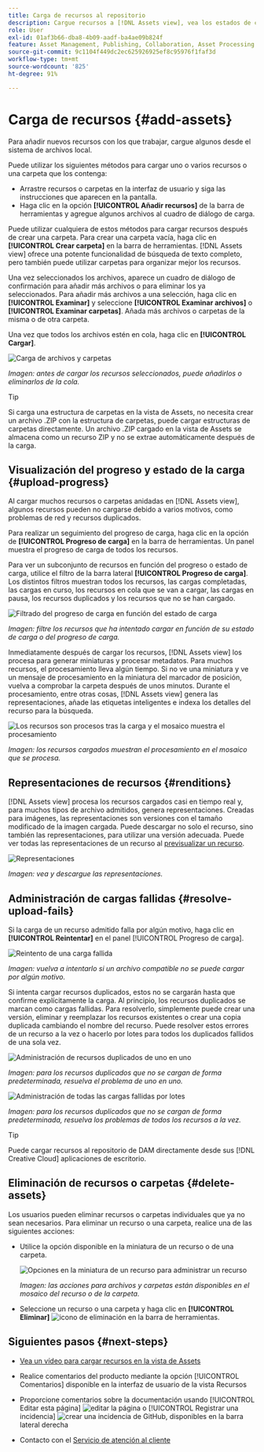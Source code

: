 ```yaml
---
title: Carga de recursos al repositorio
description: Cargue recursos a [!DNL Assets view], vea los estados de carga y resuelva problemas de carga.
role: User
exl-id: 01af3b66-dba8-4b09-aadf-ba4ae09b824f
feature: Asset Management, Publishing, Collaboration, Asset Processing
source-git-commit: 9c1104f449dc2ec625926925ef8c95976f1faf3d
workflow-type: tm+mt
source-wordcount: '825'
ht-degree: 91%

---
```


# Carga de recursos {#add-assets}

Para añadir nuevos recursos con los que trabajar, cargue algunos desde el sistema de archivos local. <!-- TBD: Many of the [common file formats are supported](/help/assets/supported-file-formats-assets-view.md). -->

Puede utilizar los siguientes métodos para cargar uno o varios recursos o una carpeta que los contenga:

* Arrastre recursos o carpetas en la interfaz de usuario y siga las instrucciones que aparecen en la pantalla.
* Haga clic en la opción **[!UICONTROL Añadir recursos]** de la barra de herramientas y agregue algunos archivos al cuadro de diálogo de carga.

<!-- TBD: Update this GIF
![Asset and nested folder upload demo](assets/do-not-localize/upload-assets.gif) -->

Puede utilizar cualquiera de estos métodos para cargar recursos después de crear una carpeta. Para crear una carpeta vacía, haga clic en **[!UICONTROL Crear carpeta]** en la barra de herramientas. [!DNL Assets view] ofrece una potente funcionalidad de búsqueda de texto completo, pero también puede utilizar carpetas para organizar mejor los recursos.

Una vez seleccionados los archivos, aparece un cuadro de diálogo de confirmación para añadir más archivos o para eliminar los ya seleccionados. Para añadir más archivos a una selección, haga clic en **[!UICONTROL Examinar]** y seleccione **[!UICONTROL Examinar archivos]** o **[!UICONTROL Examinar carpetas]**. Añada más archivos o carpetas de la misma o de otra carpeta.

Una vez que todos los archivos estén en cola, haga clic en **[!UICONTROL Cargar]**.

![Carga de archivos y carpetas](assets/upload-browse-files-folders.png)

*Imagen: antes de cargar los recursos seleccionados, puede añadirlos o eliminarlos de la cola.*

>[!TIP]
>
>Si carga una estructura de carpetas en la vista de Assets, no necesita crear un archivo .ZIP con la estructura de carpetas, puede cargar estructuras de carpetas directamente. Un archivo .ZIP cargado en la vista de Assets se almacena como un recurso ZIP y no se extrae automáticamente después de la carga.

## Visualización del progreso y estado de la carga {#upload-progress}

Al cargar muchos recursos o carpetas anidadas en [!DNL Assets view], algunos recursos pueden no cargarse debido a varios motivos, como problemas de red y recursos duplicados.

Para realizar un seguimiento del progreso de carga, haga clic en la opción de **[!UICONTROL Progreso de carga]** en la barra de herramientas. Un panel muestra el progreso de carga de todos los recursos.

Para ver un subconjunto de recursos en función del progreso o estado de carga, utilice el filtro de la barra lateral **[!UICONTROL Progreso de carga]**. Los distintos filtros muestran todos los recursos, las cargas completadas, las cargas en curso, los recursos en cola que se van a cargar, las cargas en pausa, los recursos duplicados y los recursos que no se han cargado.

![Filtrado del progreso de carga en función del estado de carga](assets/filter-upload-progress.png)

*Imagen: filtre los recursos que ha intentado cargar en función de su estado de carga o del progreso de carga.*

Inmediatamente después de cargar los recursos, [!DNL Assets view] los procesa para generar miniaturas y procesar metadatos. Para muchos recursos, el procesamiento lleva algún tiempo. Si no ve una miniatura y ve un mensaje de procesamiento en la miniatura del marcador de posición, vuelva a comprobar la carpeta después de unos minutos. Durante el procesamiento, entre otras cosas, [!DNL Assets view] genera las representaciones, añade las etiquetas inteligentes e indexa los detalles del recurso para la búsqueda.

![Los recursos son procesos tras la carga y el mosaico muestra el procesamiento](assets/upload-processing.png)

*Imagen: los recursos cargados muestran el procesamiento en el mosaico que se procesa.*

## Representaciones de recursos {#renditions}

[!DNL Assets view] procesa los recursos cargados casi en tiempo real y, para muchos tipos de archivo admitidos, genera representaciones. Creadas para imágenes, las representaciones son versiones con el tamaño modificado de la imagen cargada. Puede descargar no solo el recurso, sino también las representaciones, para utilizar una versión adecuada. Puede ver todas las representaciones de un recurso al [previsualizar un recurso](/help/assets/navigate-assets-view.md#preview-assets).

![Representaciones](assets/renditions-view-download.png)

*Imagen: vea y descargue las representaciones.*

## Administración de cargas fallidas {#resolve-upload-fails}

Si la carga de un recurso admitido falla por algún motivo, haga clic en **[!UICONTROL Reintentar]** en el panel [!UICONTROL Progreso de carga].

![Reintento de una carga fallida](assets/upload-retry.png)

*Imagen: vuelva a intentarlo si un archivo compatible no se puede cargar por algún motivo.*

Si intenta cargar recursos duplicados, estos no se cargarán hasta que confirme explícitamente la carga. Al principio, los recursos duplicados se marcan como cargas fallidas. Para resolverlo, simplemente puede crear una versión, eliminar y reemplazar los recursos existentes o crear una copia duplicada cambiando el nombre del recurso. Puede resolver estos errores de un recurso a la vez o hacerlo por lotes para todos los duplicados fallidos de una sola vez.

![Administración de recursos duplicados de uno en uno](assets/uploads-manage-duplicates.png)

*Imagen: para los recursos duplicados que no se cargan de forma predeterminada, resuelva el problema de uno en uno.*

![Administración de todas las cargas fallidas por lotes](assets/upload-progress-manage-failed-uploads.png)

*Imagen: para los recursos duplicados que no se cargan de forma predeterminada, resuelva los problemas de todos los recursos a la vez.*

>[!TIP]
>
>Puede cargar recursos al repositorio de DAM directamente desde sus [!DNL Creative Cloud] aplicaciones de escritorio.
<!--TBD
See how [[!DNL Assets view] integrates with [!DNL Adobe Asset Link]](/help/assets/integration-assets-view.md).
-->

## Eliminación de recursos o carpetas {#delete-assets}

Los usuarios pueden eliminar recursos o carpetas individuales que ya no sean necesarios. Para eliminar un recurso o una carpeta, realice una de las siguientes acciones:

* Utilice la opción disponible en la miniatura de un recurso o de una carpeta.

  ![Opciones en la miniatura de un recurso para administrar un recurso](assets/options-on-thumbnail.png)

  *Imagen: las acciones para archivos y carpetas están disponibles en el mosaico del recurso o de la carpeta.*

* Seleccione un recurso o una carpeta y haga clic en **[!UICONTROL Eliminar]** ![icono de eliminación](assets/do-not-localize/delete-icon.png) en la barra de herramientas.

## Siguientes pasos {#next-steps}

* [Vea un vídeo para cargar recursos en la vista de Assets](https://experienceleague.adobe.com/docs/experience-manager-learn/assets-essentials/basics/creating.html?lang=es)

* Realice comentarios del producto mediante la opción [!UICONTROL Comentarios] disponible en la interfaz de usuario de la vista Recursos

* Proporcione comentarios sobre la documentación usando [!UICONTROL Editar esta página] ![editar la página](assets/do-not-localize/edit-page.png) o [!UICONTROL Registrar una incidencia] ![crear una incidencia de GitHub](assets/do-not-localize/github-issue.png), disponibles en la barra lateral derecha

* Contacto con el [Servicio de atención al cliente](https://experienceleague.adobe.com/es?support-solution=General&lang=es#support)
